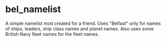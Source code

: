# bel_namelist
 A simple namelist mod created for a friend. Uses "Belfast" only for names of ships, leaders, ship class names and planet names. Also uses some British Navy fleet names for the fleet names.
